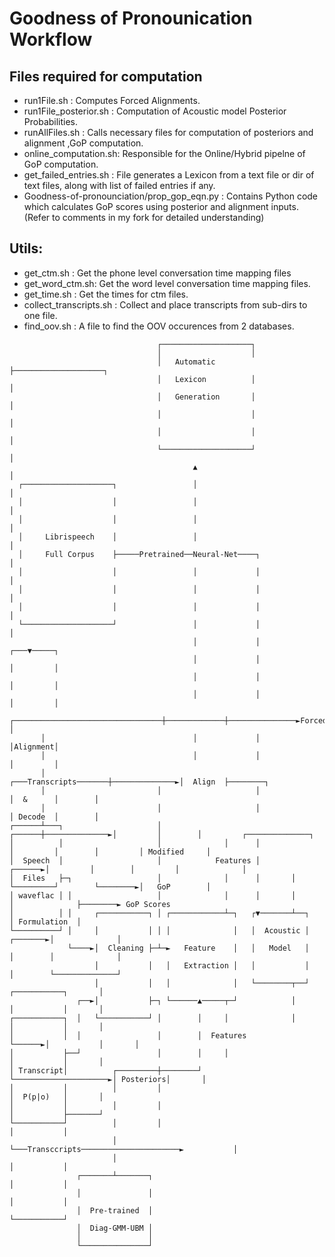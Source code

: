 
# Goodness of Pronounication Workflow

## Files required for computation
- run1File.sh : Computes Forced Alignments.
- run1File_posterior.sh : Computation of Acoustic model Posterior Probabilities.
- runAllFiles.sh : Calls necessary files for computation of posteriors and alignment ,GoP computation.
- online_computation.sh: Responsible for the Online/Hybrid pipelne of GoP computation.
- get_failed_entries.sh : File generates a Lexicon from a text file or dir of text files, along with list of failed entries if any.
- Goodness-of-pronounciation/prop_gop_eqn.py : Contains Python code which calculates GoP scores using posterior and alignment inputs. (Refer to comments in my fork for detailed understanding)

## Utils:

- get_ctm.sh : Get the phone level conversation time mapping files
- get_word_ctm.sh: Get the word level conversation time mapping files.
- get_time.sh : Get the times for ctm files. 
- collect_transcripts.sh : Collect and place transcripts from sub-dirs to one file.
- find_oov.sh : A file to find the OOV occurences from 2 databases.
```
                                 ┌────────────────────┐
                                 │                    │
                                 │   Automatic        ├────────────────────┐
                                 │   Lexicon          │                    │
                                 │   Generation       │                    │
                                 │                    │                    │
                                 │                    │                    │
                                 └────────────────────┘                    │
                                         ▲                                 │
  ┌────────────────────┐                 │                                 │
  │                    │                 │                                 │
  │                    │                 │                                 │
  │     Librispeech    │                 │                                 │
  │     Full Corpus    ├─────Pretrained──Neural-Net────┐                   │
  │                    │                 │             │                   │
  │                    │                 │             │                   │
  │                    │                 │             │                   │
  └────────────────────┘                 │             │                   │
                                         │             │               ┌───▼─────┐
                                         │             │               │         │
                                         │             │               │         │
                                         │             │               │         │
       ┌─────────────────────────────────┼─────────────┼───────────────►Forced   │
       │                                 │             │               │Alignment│
       │                                 │             │               │         │
       │                         ┌───Transcripts───────┼──────────────►│  Align  ├────────┐
       │                         │                     │               │  &      │        │
       │                         │                     │               │ Decode  │        │
┌──────┴───┐                     │              ┌──────┼──────────────►│         │        │         ┌──────────────┐
│          │                     │              │      │               │         │        │         │ Modified     │
│  Speech  │                     │            Features │       ┌──────►│         │        │         │              │
│  Files   ├─┐                   │              │      │       │       └─────────┘        └────────►│   GoP        │
│ waveflac │ │                   │              │      │       │                                    │              ├────────► GoP Scores
│          │ │     ┌───────────┐ │ ┌────────────┴─┐   ┌▼───────┴──┐                                 │ Formulation  │
└──────────┘ │     │           │ │ │              │   │  Acoustic │                        ┌───────►│              │
             └────►│  Cleaning ├─┴─►   Feature    │   │   Model   │                        │        │              │
                   │           │   │   Extraction │   │           │                        │        └──────────────┘
                   │           │   │              │   └────────┬──┘    ┌───────────┐       │
               ┌──►│           ├─┐ └──────▲─────┬─┘            │       │           │       │
┌───────────┐  │   └───────────┘ │        │     │              │       │           │       │
│           │  │                 │        │  Features          └──────►│           │       │
│           ├──┘                 │        │     │                      │           │       │
│ Transcript│          ┌─────────┼────────┘     └─────────────────────►│ Posteriors│       │
│           │          │         │                                     │  P(p|o)   │       │
│           │          │         │                                     │           ├───────┘
└───────────┘          │         │                                     │           │
                       │         └───Transccripts──────────────────────►           │
                       │                                               │           │
               ┌───────┴───────┐                                       │           │
               │               │                                       │           │
               │  Pre-trained  │                                       └───────────┘
               │  Diag-GMM-UBM │
               │               │
               └───────────────┘
```
